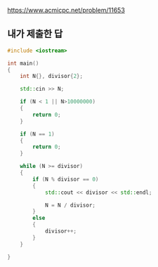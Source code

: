 https://www.acmicpc.net/problem/11653

내가 제출한 답
----------
```cpp
#include <iostream>

int main()
{
	int N{}, divisor{2};

	std::cin >> N;

	if (N < 1 || N>10000000)
	{
		return 0;
	}

	if (N == 1)
	{
		return 0;
	}

	while (N >= divisor)
	{
		if (N % divisor == 0)
		{
			std::cout << divisor << std::endl;

			N = N / divisor;
		}
		else
		{
			divisor++;
		}
	}

}
```
